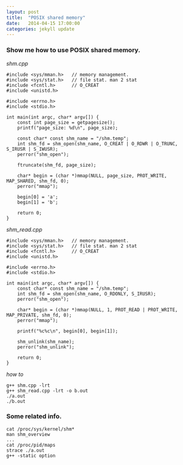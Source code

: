 ```yaml
---
layout: post
title:  "POSIX shared memory"
date:   2014-04-15 17:00:00
categories: jekyll update
---
```


### Show me how to use POSIX shared memory.

*shm.cpp*


    #include <sys/mman.h>   // memory management.
    #include <sys/stat.h>   // file stat. man 2 stat
    #include <fcntl.h>      // O_CREAT
    #include <unistd.h>

    #include <errno.h>
    #include <stdio.h>

    int main(int argc, char* argv[]) {
        const int page_size = getpagesize();
        printf("page_size: %d\n", page_size);
        
        const char* const shm_name = "/shm.temp";
        int shm_fd = shm_open(shm_name, O_CREAT | O_RDWR | O_TRUNC, S_IRUSR | S_IWUSR); 
        perror("shm_open");

        ftruncate(shm_fd, page_size);

        char* begin = (char *)mmap(NULL, page_size, PROT_WRITE, MAP_SHARED, shm_fd, 0); 
        perror("mmap");

        begin[0] = 'a';
        begin[1] = 'b';

        return 0;
    }


*shm_read.cpp*


    #include <sys/mman.h>   // memory management.
    #include <sys/stat.h>   // file stat. man 2 stat
    #include <fcntl.h>      // O_CREAT
    #include <unistd.h>

    #include <errno.h>
    #include <stdio.h>

    int main(int argc, char* argv[]) {
        const char* const shm_name = "/shm.temp";
        int shm_fd = shm_open(shm_name, O_RDONLY, S_IRUSR); 
        perror("shm_open");

        char* begin = (char *)mmap(NULL, 1, PROT_READ | PROT_WRITE, MAP_PRIVATE, shm_fd, 0); 
        perror("mmap");

        printf("%c%c\n", begin[0], begin[1]);

        shm_unlink(shm_name);
        perror("shm_unlink");

        return 0;
    }

*how to*


    g++ shm.cpp -lrt
    g++ shm_read.cpp -lrt -o b.out
    ./a.out
    ./b.out


### Some related info.

    cat /proc/sys/kernel/shm*
    man shm_overview
    ...
    cat /proc/pid/maps
    strace ./a.out
    g++ -static option

